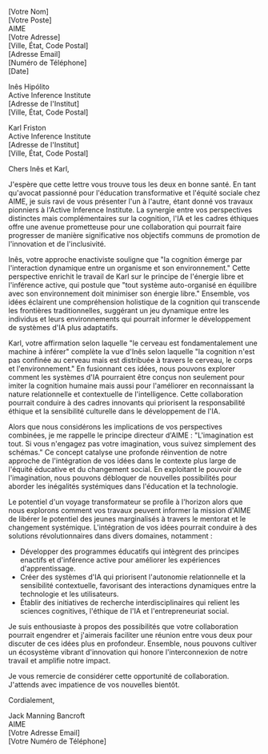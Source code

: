 [Votre Nom]  
[Votre Poste]  
AIME  
[Votre Adresse]  
[Ville, État, Code Postal]  
[Adresse Email]  
[Numéro de Téléphone]  
[Date]  

Inês Hipólito  
Active Inference Institute  
[Adresse de l'Institut]  
[Ville, État, Code Postal]  

Karl Friston  
Active Inference Institute  
[Adresse de l'Institut]  
[Ville, État, Code Postal]  

Chers Inês et Karl,

J'espère que cette lettre vous trouve tous les deux en bonne santé. En tant qu'avocat passionné pour l'éducation transformative et l'équité sociale chez AIME, je suis ravi de vous présenter l'un à l'autre, étant donné vos travaux pionniers à l'Active Inference Institute. La synergie entre vos perspectives distinctes mais complémentaires sur la cognition, l'IA et les cadres éthiques offre une avenue prometteuse pour une collaboration qui pourrait faire progresser de manière significative nos objectifs communs de promotion de l'innovation et de l'inclusivité.

Inês, votre approche enactiviste souligne que "la cognition émerge par l'interaction dynamique entre un organisme et son environnement." Cette perspective enrichit le travail de Karl sur le principe de l'énergie libre et l'inférence active, qui postule que "tout système auto-organisé en équilibre avec son environnement doit minimiser son énergie libre." Ensemble, vos idées éclairent une compréhension holistique de la cognition qui transcende les frontières traditionnelles, suggérant un jeu dynamique entre les individus et leurs environnements qui pourrait informer le développement de systèmes d'IA plus adaptatifs.

Karl, votre affirmation selon laquelle "le cerveau est fondamentalement une machine à inférer" complète la vue d'Inês selon laquelle "la cognition n'est pas confinée au cerveau mais est distribuée à travers le cerveau, le corps et l'environnement." En fusionnant ces idées, nous pouvons explorer comment les systèmes d'IA pourraient être conçus non seulement pour imiter la cognition humaine mais aussi pour l'améliorer en reconnaissant la nature relationnelle et contextuelle de l'intelligence. Cette collaboration pourrait conduire à des cadres innovants qui priorisent la responsabilité éthique et la sensibilité culturelle dans le développement de l'IA.

Alors que nous considérons les implications de vos perspectives combinées, je me rappelle le principe directeur d'AIME : "L'imagination est tout. Si vous n'engagez pas votre imagination, vous suivez simplement des schémas." Ce concept catalyse une profonde réinvention de notre approche de l'intégration de vos idées dans le contexte plus large de l'équité éducative et du changement social. En exploitant le pouvoir de l'imagination, nous pouvons débloquer de nouvelles possibilités pour aborder les inégalités systémiques dans l'éducation et la technologie.

Le potentiel d'un voyage transformateur se profile à l'horizon alors que nous explorons comment vos travaux peuvent informer la mission d'AIME de libérer le potentiel des jeunes marginalisés à travers le mentorat et le changement systémique. L'intégration de vos idées pourrait conduire à des solutions révolutionnaires dans divers domaines, notamment :

- Développer des programmes éducatifs qui intègrent des principes enactifs et d'inférence active pour améliorer les expériences d'apprentissage.
- Créer des systèmes d'IA qui priorisent l'autonomie relationnelle et la sensibilité contextuelle, favorisant des interactions dynamiques entre la technologie et les utilisateurs.
- Établir des initiatives de recherche interdisciplinaires qui relient les sciences cognitives, l'éthique de l'IA et l'entrepreneuriat social.

Je suis enthousiaste à propos des possibilités que votre collaboration pourrait engendrer et j'aimerais faciliter une réunion entre vous deux pour discuter de ces idées plus en profondeur. Ensemble, nous pouvons cultiver un écosystème vibrant d'innovation qui honore l'interconnexion de notre travail et amplifie notre impact.

Je vous remercie de considérer cette opportunité de collaboration. J'attends avec impatience de vos nouvelles bientôt.

Cordialement,

Jack Manning Bancroft  
AIME  
[Votre Adresse Email]  
[Votre Numéro de Téléphone]